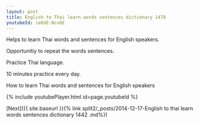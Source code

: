 ```yaml
---
layout: post
title: English to Thai learn words sentences dictionary 1478 
youtubeId: ie6XE-Ncv6E
---
```

 
 
Helps to learn Thai words and sentences for English speakers.

Opportunitiy to repeat the words sentences. 

Practice Thai language. 
 
10 minutes practice every day. 
 
How to learn Thai words and sentences for English speakers 
 
{% include youtubePlayer.html id=page.youtubeId %}
 
 
[Next]({{ site.baseurl }}{% link  split2/_posts/2014-12-17-English to thai learn words sentences dictionary 1442 .md%})
 
